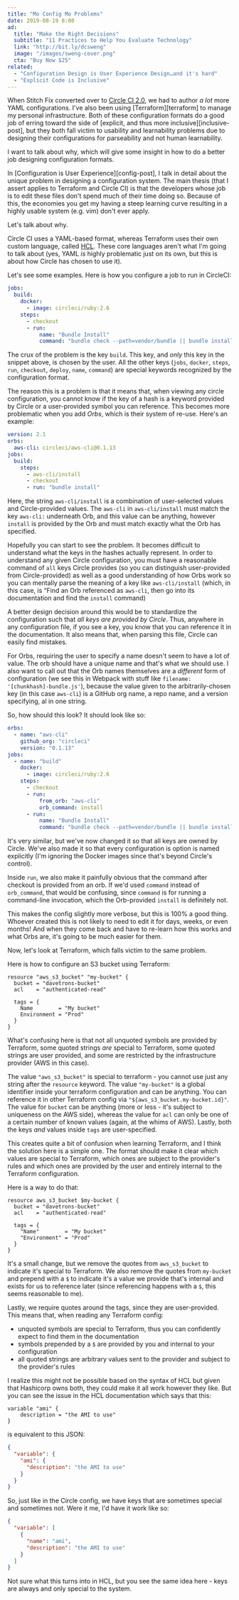 ```yaml
---
title: "Mo Config Mo Problems"
date: 2019-08-19 8:00
ad:
  title: "Make the Right Decisions"
  subtitle: "11 Practices to Help You Evaluate Technology"
  link: "http://bit.ly/dcsweng"
  image: "/images/sweng-cover.png"
  cta: "Buy Now $25"
related:
  - "Configuration Design is User Experience Design…and it's hard"
  - "Explicit Code is Inclusive"
---
```


When Stitch Fix converted over to [Circle CI 2.0][circle2], we had to author *a lot* more YAML configurations.
I've also been using [Terraform][terraform] to manage my personal infrastructure.  Both of these configuration
formats do a good job of erring toward the side of [explicit, and thus more inclusive][inclusive-post], but they
both fall victim to usability and learnability problems due to designing their configurations for parseability and
not human learnability.

I want to talk about why, which will give some insight in how to do a better job designing configuration formats.

<!-- more -->

In [Configuration is User Experience][config-post], I talk in detail about the unique problem in designing a
configuration system.  The main thesis (that I assert applies to Terraform and Circle CI) is that the developers
whose job is to edit these files don't spend much of their time doing so.  Because of this, the economies you get
my having a steep learning curve resulting in a highly usable system (e.g. vim) don't ever apply.

Let's talk about why.

Circle CI uses a YAML-based format, whereas Terraform uses their own custom language, called
[HCL](https://github.com/hashicorp/hcl2/blob/master/hcl/hclsyntax/spec.md).  These core languages aren't what I'm
going to talk about (yes, YAML *is* highly problematic just on its own, but this is about how Circle has chosen to use it).

Let's see some examples.  Here is how you configure a job to run in CircleCI:

```yaml
jobs:
  build:
    docker:
      - image: circleci/ruby:2.6
    steps:
      - checkout
      - run:
          name: "Bundle Install"
          command: "bundle check --path=vendor/bundle || bundle install --path=vendor/bundle"
```

The crux of the problem is the key `build`.  This key, and *only* this key in the snippet above, is chosen by the
user.  All the other keys (`jobs`, `docker`, `steps`, `run`, `checkout`, `deploy`, `name`, `command`) are special
keywords recognized by the configuration format.

The reason this is a problem is that it means that, when viewing any circle configuration, you cannot know if the
key of a hash is a keyword provided by Circle or a user-provided symbol you can reference.  This becomes more
problematic when you add _Orbs_, which is their system of re-use.  Here's an example:

```yaml
version: 2.1
orbs:
  aws-cli: circleci/aws-cli@0.1.13
jobs:
  build:
    steps:
      - aws-cli/install
      - checkout
      - run: "bundle install"
```

Here, the string `aws-cli/install` is a combination of user-selected values and Circle-provided values. The `aws-cli` in `aws-cli/install` must match the key `aws-cli:` underneath Orb, and this value can be anything, however `install` is provided by the Orb and must match exactly what the Orb has specified.

Hopefully you can start to see the problem.  It becomes difficult to understand what the keys in the hashes actually represent.  In order to understand any given Circle configuration, you must have a reasonable command of `all` keys Circle provides (so you can distinguish user-provided from Circle-provided) as well as a good understanding of how Orbs work so you can mentally parse the meaning of a key like `aws-cli/install` (which, in this case, is “Find an Orb referenced as `aws-cli`, then go into its documentation and find the `install` command)

A better design decision around this would be to standardize the configuration such that *all keys are provided by
Circle*.  Thus, anywhere in any configuration file, if you see a key, you know that you can reference it in the
documentation.  It also means that, when parsing this file, Circle can easily find mistakes.

For Orbs, requiring the user to specify a name doesn't seem to have a lot of value. The orb should have a unique
name and that's what we should use.  I also want to call out that the Orb names themselves are a *different* form
of configuration (we see this in Webpack with stuff like `filename: '[chunkhash]-bundle.js'`), because the value
given to the arbitrarily-chosen key (in this case `aws-cli`) is a GitHub org name, a repo name, and a version
specifying, al in one string.

So, how should this look?  It should look like so:

```yaml
orbs:
  - name: "aws-cli"
    github_org: "circleci"
    version: "0.1.13"
jobs:
  - name: "build"
    docker:
      - image: circleci/ruby:2.6
    steps:
      - checkout
      - run:
          from_orb: "aws-cli"
          orb_command: install
      - run:
          name: "Bundle Install"
          command: "bundle check --path=vendor/bundle || bundle install --path=vendor/bundle"
```

It's very similar, but we've now changed it so that all keys are owned by Circle.  We've also made it so that
every configuration is option is named explicitly (I'm ignoring the Docker images since that's beyond Circle's control).

Inside `run`, we also make it painfully obvious that the command after checkout is provided from an orb.  If we'd
used `command` instead of `orb_command`, that would be confusing, since `command` is for running a command-line
invocation, which the Orb-provided `install` is definitely not.

This makes the config slightly more verbose, but this is 100% a good thing. Whoever created this is not likely to
need to edit it for days, weeks, or even months!  And when they come back and have to re-learn how this works and
what Orbs are, it's going to be much easier for them.

Now, let's look at Terraform, which falls victim to the same problem.

Here is how to configure an S3 bucket using Terraform:

```
resource "aws_s3_bucket" "my-bucket" {
  bucket = "davetrons-bucket"
  acl    = "authenticated-read"

  tags = {
    Name        = "My bucket"
    Environment = "Prod"
  }
}
```

What's confusing here is that not all unquoted symbols are provided by Terraform, some quoted strings *are*
special to Terraform, some quoted strings are user provided, and some are restricted by the infrastructure
provider (AWS in this case).

The value `"aws_s3_bucket"` is special to terraform - you cannot use just any string after the `resource` keyword.
The value `"my-bucket"` is a global identifier inside your terraform configuration and can be anything.  You can
reference it in other Terraform config via `"${aws_s3_bucket.my-bucket.id}"`.  The value for `bucket` can be
anything (more or less - it's subject to uniqueness on the AWS side), whereas the value for `acl` can only be one
of a certain number of known values (again, at the whims of AWS).  Lastly, both the keys *and* values inside
`tags` are user-specified.

This creates quite a bit of confusion when learning Terraform, and I think the solution here is a simple one.  The
format should make it clear which values are special to Terraform, which ones are subject to the provider's rules
and which ones are provided by the user and entirely internal to the Terraform configuration.

Here is a way to do that:

```
resource aws_s3_bucket $my-bucket {
  bucket = "davetrons-bucket"
  acl    = "authenticated-read"

  tags = {
    "Name"        = "My bucket"
    "Environment" = "Prod"
  }
}
```

It's a small change, but we remove the quotes from `aws_s3_bucket` to indicate it's special to Terraform. We also
remove the quotes from `my-bucket` and prepend with a `$` to indicate it's a value we provide that's internal and
exists for us to reference later (since referencing happens with a `$`, this seems reasonable to me).

Lastly, we require quotes around the tags, since they are user-provided.  This means that, when reading any
Terraform config:

* unquoted symbols are special to Terraform, thus you can confidently expect to find them in the documentation
* symbols prepended by a `$` are provided by you and internal to your configuration
* all quoted strings are arbitrary values sent to the provider and subject to the provider's rules

I realize this might not be possible based on the syntax of HCL but given that Hashicorp owns both, they could
make it all work however they like.  But you can see the issue in the HCL documentation which says that this:

```
variable "ami" {
    description = "the AMI to use"
}
```

is equivalent to this JSON:

```json
{
  "variable": {
    "ami": {
      "description": "the AMI to use"
    }
  }
}
```

So, just like in the Circle config, we have keys that are sometimes special and sometimes not.  Were it me, I'd
have it work like so:

```json
{
  "variable": [
    { 
      "name": "ami",
      "description": "the AMI to use"
    }
  ]
}
```

Not sure what this turns into in HCL, but you see the same idea here - keys are always and only special to the
system.

[circle2]: https://circleci.com/blog/say-hello-to-circleci-2-0/
